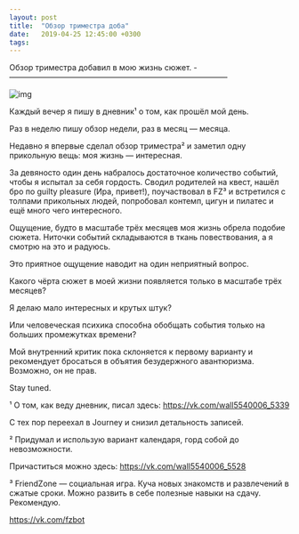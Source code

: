 ```yaml
---
layout: post
title:  "Обзор триместра доба"
date:   2019-04-25 12:45:00 +0300
tags:   
---
```


Обзор триместра добавил в мою жизнь сюжет. 
-————————————————————————————

![img](https://pp.userapi.com/c849136/v849136091/17ca05/-mBZpqKwefI.jpg)

<!--excerpt-->

Каждый вечер я пишу в дневник¹ о том, как прошёл мой день. 

Раз в неделю пишу обзор недели, раз в месяц — месяца. 

Недавно я впервые сделал обзор триместра² и заметил одну прикольную вещь: моя жизнь — интересная. 

За девяносто один день набралось достаточное количество событий, чтобы я испытал за себя гордость. Сводил родителей на квест, нашёл бро по guilty pleasure (Ира, привет!), поучаствовал в FZ³ и встретился с толпами прикольных людей, попробовал контемп, цигун и пилатес и ещё много чего интересного. 

Ощущение, будто в масштабе трёх месяцев моя жизнь обрела подобие сюжета. Ниточки событий складываются в ткань повествования, а я смотрю на это и радуюсь. 

Это приятное ощущение наводит на один неприятный вопрос. 

Какого чёрта сюжет в моей жизни появляется только в масштабе трёх месяцев? 

Я делаю мало интересных и крутых штук? 

Или человеческая психика способна обобщать события только на больших промежутках времени? 

Мой внутренний критик пока склоняется к первому варианту и рекомендует бросаться в объятия безудержного авантюризма. Возможно, он не прав. 

Stay tuned. 

¹ О том, как веду дневник, писал здесь: https://vk.com/wall5540006_5339 

С тех пор переехал в Journey и снизил детальность записей. 

² Придумал и использую вариант календаря, горд собой до невозможности. 

Причаститься можно здесь: https://vk.com/wall5540006_5528 

³ FriendZone — социальная игра. Куча новых знакомств и развлечений в сжатые сроки. Можно развить в себе полезные навыки на сдачу. Рекомендую. 

https://vk.com/fzbot
